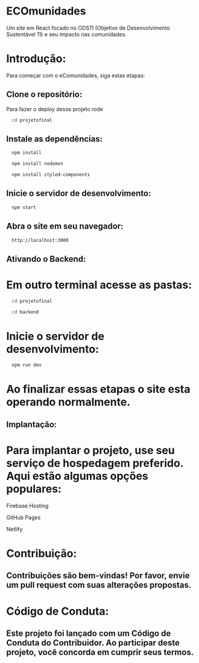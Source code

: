# ECOmunidades
Um site em React focado no ODS11 (Objetivo de Desenvolvimento Sustentável 11) e seu impacto nas comunidades.

# Introdução:

Para começar com o eComunidades, siga estas etapas:


## Clone o repositório:

Para fazer o deploy desse projeto rode

```bash
  cd projetofinal
```

## Instale as dependências:

```bash
  npm install
```

```bash
  npm install nodemon
```

```bash
  npm install styled-components
```

## Inicie o servidor de desenvolvimento:
```bash
  npm start
```

## Abra o site em seu navegador:
```bash
  http://localhost:3000
```

## Ativando o Backend:

 # Em outro terminal acesse as pastas:

```bash
  cd projetofinal
```
```bash
  cd backend
```

# Inicie o servidor de desenvolvimento:

```bash
  npm run dev
```

# Ao finalizar essas etapas o site esta operando normalmente.

 ## Implantação:

 # Para implantar o projeto, use seu serviço de hospedagem preferido. Aqui estão algumas opções populares:

Firebase Hosting

GitHub Pages

Netlify

# Contribuição:

## Contribuições são bem-vindas! Por favor, envie um pull request com suas alterações propostas.

# Código de Conduta:

## Este projeto foi lançado com um Código de Conduta do Contribuidor. Ao participar deste projeto, você concorda em cumprir seus termos.